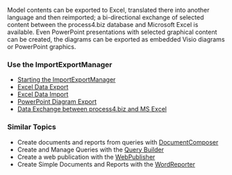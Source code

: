 Model contents can be exported to Excel, translated there into another
language and then reimported; a bi-directional exchange of selected
content between the process4.biz database and Microsoft Excel is
available. Even PowerPoint presentations with selected graphical content
can be created, the diagrams can be exported as embedded Visio diagrams
or PowerPoint graphics.

### Use the ImportExportManager

- [Starting the ImportExportManager](starting-the-importexportmanager)
- [Excel Data Export](excel-data-export)
- [Excel Data Import](excel-data-import)
- [PowerPoint Diagram Export](powerpoint-diagram-export)
- [Data Exchange between process4.biz and MS Excel](data-exchange-between-process4-biz-and-ms-excel)

### Similar Topics

-   Create documents and reports from queries
    with [DocumentComposer](documentcomposer)
-   Create and Manage Queries with the [Query Builder](querybuilder)
-   Create a web publication with the [WebPublisher](webpublisher)
-   Create Simple Documents and Reports with the [WordReporter](wordreporter)
